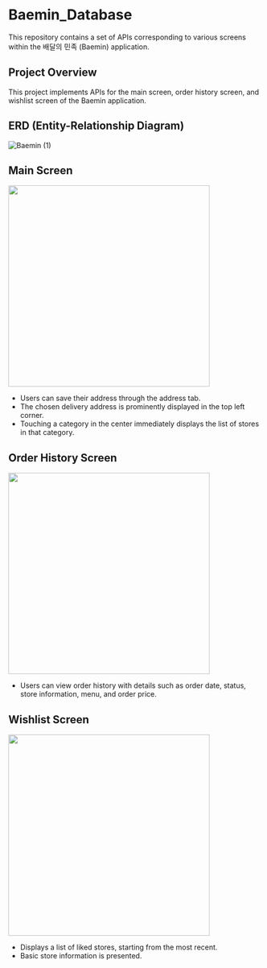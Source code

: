 # Baemin_Database
This repository contains a set of APIs corresponding to various screens within the 배달의 민족 (Baemin) application.

## Project Overview
This project implements APIs for the main screen, order history screen, and wishlist screen of the Baemin application.

## ERD (Entity-Relationship Diagram)
![Baemin (1)](https://github.com/Kim-Yukyung/Baemin_Database/assets/154517645/d781abdf-2e95-4901-985c-f2d0ce667215)

## Main Screen
<img src="https://github.com/Kim-Yukyung/Baemin_Database/assets/154517645/05599ac4-caeb-4bda-b879-5c1c2ccbbd7e" height = "400"/> <br>
- Users can save their address through the address tab.
- The chosen delivery address is prominently displayed in the top left corner.
- Touching a category in the center immediately displays the list of stores in that category.

## Order History Screen
<img src="https://github.com/Kim-Yukyung/Baemin_Database/assets/154517645/e3256b67-a39c-4f6d-bd56-5ff23088ef85" height = "400"/> <br>
- Users can view order history with details such as order date, status, store information, menu, and order price.

## Wishlist Screen
<img src="https://github.com/Kim-Yukyung/Baemin_Database/assets/154517645/f08fdef1-cc8f-47e3-8e7a-b6a6485727ec" height = "400"/> <br>
- Displays a list of liked stores, starting from the most recent.
- Basic store information is presented.
